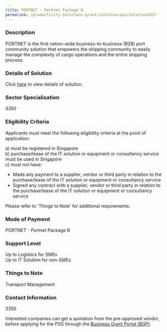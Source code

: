 ```yaml
---
title: PORTNET - Portnet Package B
permalink: /productivity-solutions-grant/solutionrepo/solution2427
---
```


### Description

PORTNET is the first nation-wide business-to-business (B2B) port community solution that empowers the shipping community to easily manage the complexity of cargo operations and the entire shipping process.

### Details of Solution

Click <a href='PORTNET.COM PTE LTD ' target='_blank' rel='noopener'>here</a> to view details of solution.

### Sector Specialisation

 3350 

### Eligibility Criteria

Applicants must meet the following eligibility criteria at the point of application:

a) must be registered in Singapore <br>
b) purchase/lease of the IT solution or equipment or consultancy service must be used in Singapore <br>
c) must not have:
- Made any payment to a supplier, vendor or third party in relation to the purchase/lease of the IT solution or equipment or consultancy service
- Signed any contract with a supplier, vendor or third party in relation to the purchase/lease of the IT solution or equipment or consultancy service

Please refer to 'Things to Note' for additional requirements.

### Mode of Payment
PORTNET - Portnet Package B

### Support Level
Up to Logistics for SMEs <br>
Up to IT Solution for non-SMEs

### Things to Note
Transport Management

### Contact Information
3350

Interested companies can get a quotation from the pre-approved vendor, before applying for the PSG through the <a target='_blank' rel='noopener' href='https://www.businessgrants.gov.sg/'>Business Grant Portal (BGP)</a>.
